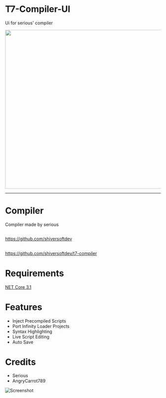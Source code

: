# T7-Compiler-UI
Ui for serious' compiler 

<p align="center">
  <img width="512" height="512" src="https://github.com/ssnob/T7-Compiler-UI/blob/main/Idea/Assets/logo.png">
</p>

---
# Compiler
Compiler made by serious
##
https://github.com/shiversoftdev
##
https://github.com/shiversoftdev/t7-compiler

# Requirements
[NET Core 3.1](https://download.visualstudio.microsoft.com/download/pr/0bc6a80a-3f07-411d-8ce3-17aaeb7388ac/ed1000a04fc9c8dca5af35b53263d9ae/windowsdesktop-runtime-3.1.23-win-x64.exe)

# Features
* Inject Precompiled Scripts
* Port Infinity Loader Projects
* Syntax Highlighting
* Live Script Editing
* Auto Save

# Credits
* Serious
* AngryCarrot789 

![Screenshot](https://github.com/ssnob/T7-Compiler-UI/blob/main/UI.png)
